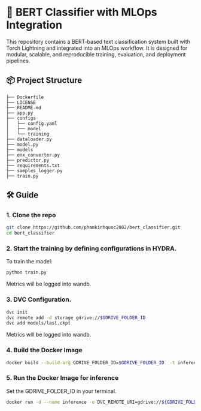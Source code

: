 # 🧠 BERT Classifier with MLOps Integration

This repository contains a BERT-based text classification system built with Torch Lightning and integrated into an MLOps workflow. It is designed for modular, scalable, and reproducible training, evaluation, and deployment pipelines.

## 📦 Project Structure
```
├── Dockerfile
├── LICENSE
├── README.md
├── app.py
├── configs
│   ├── config.yaml
│   ├── model
│   └── training
├── dataloader.py
├── model.py
├── models
├── onx_converter.py
├── predictor.py
├── requirements.txt
├── samples_logger.py
├── train.py
```

## 🛠️ Guide

### 1. Clone the repo
```bash
git clone https://github.com/phamkinhquoc2002/bert_classifier.git
cd bert_classifier
```
### 2. Start the training by defining configurations in HYDRA.
To train the model:
```bash
python train.py
```
Metrics will be logged into wandb.
### 3. DVC Configuration.
```bash
dvc init
dvc remote add -d storage gdrive://$GDRIVE_FOLDER_ID
dvc add models/last.ckpt
```
Metrics will be logged into wandb.
### 4. Build the Docker Image
```bash
docker build --build-arg GDRIVE_FOLDER_ID=$GDRIVE_FOLDER_ID  -t inference:latest .
```
### 5. Run the Docker Image for inference
Set the GDRIVE_FOLDER_ID in your terminal.

```bash
docker run -d --name inference -e DVC_REMOTE_URI=gdrive://${GDRIVE_FOLDER_ID} -v ./creds.json:/run/secrets/gdrive_creds.json:ro -p 8000:8000 inference:latest
```
